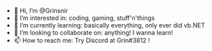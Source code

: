 - 👋 Hi, I’m @Grinsnir
- 👀 I’m interested in: coding, gaming, stuff'n'things
- 🌱 I’m currently learning: basically everything, only ever did vb.NET
- 💞️ I’m looking to collaborate on: anything! I wanna learn!
- 📫 How to reach me: Try Discord at Grin#3812 !

<!---
Grinsnir/Grinsnir is a ✨ special ✨ repository because its `README.md` (this file) appears on your GitHub profile.
You can click the Preview link to take a look at your changes.
--->
